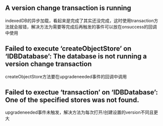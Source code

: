 ## A version change transaction is running

indexedDB的异步加载，看起来是完成了其实还没完成，这时使用transaction方法就会报错，解决方法为需要等完成后再触发的事件可以放在onsuccess的回调中使用

## Failed to execute ‘createObjectStore’ on ‘IDBDatabase’: The database is not running a version change transaction

createObjectStore方法要在upgradeneeded事件的回调中调用

## Failed to exectue ‘transaction’ on ‘IDBDatabase’: One of the specified stores was not found.

upgradeneeded事件未触发，解决方法为每次打开/创建设置的version不同且更大

